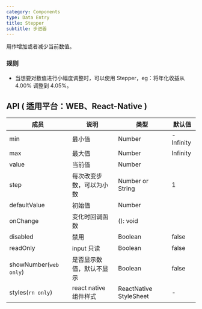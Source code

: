 ```yaml
---
category: Components
type: Data Entry
title: Stepper
subtitle: 步进器
---
```


用作增加或者减少当前数值。

### 规则
- 当想要对数值进行小幅度调整时，可以使用 Stepper，eg：将年化收益从 4.00% 调整到 4.05%。

## API ( 适用平台：WEB、React-Native )

| 成员        | 说明           | 类型               | 默认值       |
|-------------|----------------|--------------------|--------------|
| min     | 最小值   | Number | -Infinity        |
| max     | 最大值       | Number      | Infinity           |
| value     | 当前值       | Number      |            |
| step     | 每次改变步数，可以为小数  | Number or String      |  1      |
| defaultValue     | 初始值       | Number      |            |
| onChange     | 变化时回调函数      | (): void      |            |
| disabled     | 禁用       | Boolean      |      false      |
| readOnly     | input 只读       | Boolean      |      false      |
| showNumber(`web only`)    | 是否显示数值，默认不显示  | Boolean      |      false      |
| styles(`rn only`)    | react native 组件样式  | ReactNative StyleSheet      |  -   |
